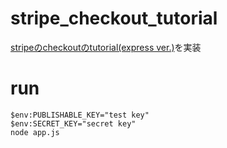 # stripe_checkout_tutorial
[stripeのcheckoutのtutorial(express ver.)](https://stripe.com/docs/checkout/express)を実装


# run
```
$env:PUBLISHABLE_KEY="test key"
$env:SECRET_KEY="secret key"
node app.js
```

